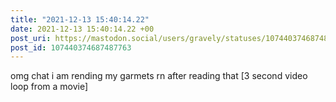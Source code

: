 ```yaml
---
title: "2021-12-13 15:40:14.22"
date: 2021-12-13 15:40:14.22 +00
post_uri: https://mastodon.social/users/gravely/statuses/107440374687487763
post_id: 107440374687487763
---
```

omg chat i am rending my garmets rn after reading that [3 second video loop from a movie]


